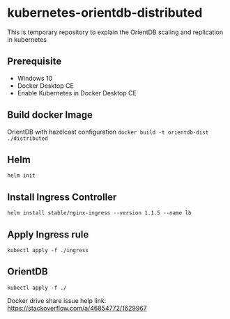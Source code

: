 # kubernetes-orientdb-distributed
This is temporary repository to explain the OrientDB scaling and replication in kubernetes

## Prerequisite
- Windows 10
- Docker Desktop CE
- Enable Kubernetes in Docker Desktop CE

## Build docker Image
OrientDB with hazelcast configuration
``
docker build -t orientdb-dist ./distributed
``
## Helm
``
helm init
``

## Install Ingress Controller
``
helm install stable/nginx-ingress --version 1.1.5 --name lb
``

## Apply Ingress rule
``
kubectl apply -f ./ingress
``
## OrientDB 
``
kubectl apply -f ./
``

Docker drive share issue help link:
https://stackoverflow.com/a/46854772/1629967




